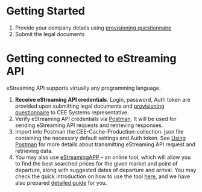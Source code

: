 # Getting Started

1. Provide your company details using [provisioning questionnaire](http://estrapi.cee-systems.com/)
2. Submit the legal documents 

# Getting connected to eStreaming API

eStreaming API supports virtually any programming language.

1. **Receive eStreaming API credentials**. Login, password, Auth token are provided upon submitting legal documents and [provisioning questionnaire](http://estrapi.cee-systems.com/) to CEE Systems representative.
2. Verify eStreaming API credentials via [Postman](http://getpostman.com). It will be used for sending eStreaming API requests and retrieving responses.
3. Import into Postman the CEE-Cache-Production-collection. json file containing the necessary default settings and Auth token. See [Using Postman](/using-postman-application.md) for more details about transmitting eStreaming API request and retrieving data.
4. You may also use [eStreamingAPP](https://estreaming-app.cee-systems.com/#!/streamed-results) – an online tool, which will allow you to find the best searched prices for the given market and point of departure, along with suggested dates of departure and arrival. You may check the quick introduction on how to use the tool [here](https://www.youtube.com/watch?v=xCaoQulCcmA&feature=youtu.be&t=14m15s), and we have also prepared [detailed guide](https://gallery.mailchimp.com/bc512e761cebeb41a66ffbf06/files/35cbdd39-868c-4733-9b62-320c36675a10/eStreaming_app_getting_started_guide.pdf) for you.



